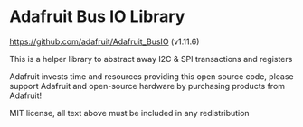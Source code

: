 # Adafruit Bus IO Library

https://github.com/adafruit/Adafruit_BusIO (v1.11.6)

This is a helper library to abstract away I2C & SPI transactions and registers

Adafruit invests time and resources providing this open source code, please support Adafruit and open-source hardware by purchasing products from Adafruit!

MIT license, all text above must be included in any redistribution
